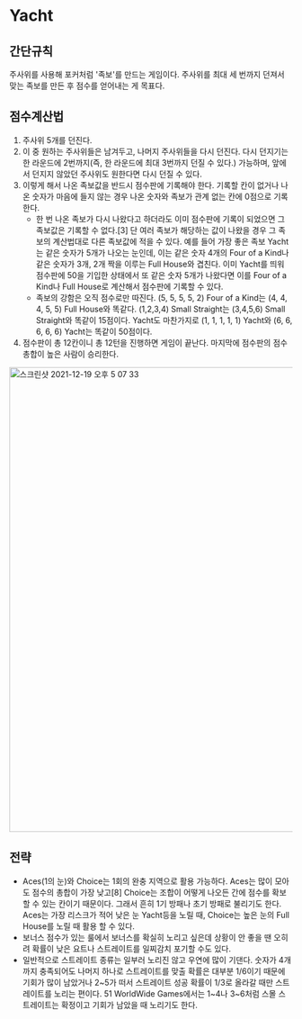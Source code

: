 # Yacht
## 간단규칙
주사위를 사용해 포커처럼 '족보'를 만드는 게임이다. 주사위를 최대 세 번까지 던져서 맞는 족보를 만든 후 점수를 얻어내는 게 목표다.

## 점수계산법
1. 주사위 5개를 던진다.
2. 이 중 원하는 주사위들은 남겨두고, 나머지 주사위들을 다시 던진다. 다시 던지기는 한 라운드에 2번까지(즉, 한 라운드에 최대 3번까지 던질 수 있다.) 가능하며, 앞에서 던지지 않았던 주사위도 원한다면 다시 던질 수 있다.
3. 이렇게 해서 나온 족보값을 반드시 점수판에 기록해야 한다. 기록할 칸이 없거나 나온 숫자가 마음에 들지 않는 경우 나온 숫자와 족보가 관계 없는 칸에 0점으로 기록한다.
    - 한 번 나온 족보가 다시 나왔다고 하더라도 이미 점수판에 기록이 되었으면 그 족보값은 기록할 수 없다.[3] 단 여러 족보가 해당하는 값이 나왔을 경우 그 족보의 계산법대로 다른 족보값에 적을 수 있다. 예를 들어 가장 좋은 족보 Yacht는 같은 숫자가 5개가 나오는 눈인데, 이는 같은 숫자 4개의 Four of a Kind나 같은 숫자가 3개, 2개 짝을 이루는 Full House와 겹친다. 이미 Yacht를 띄워 점수판에 50을 기입한 상태에서 또 같은 숫자 5개가 나왔다면 이를 Four of a Kind나 Full House로 계산해서 점수판에 기록할 수 있다.
    - 족보의 강함은 오직 점수로만 따진다. (5, 5, 5, 5, 2) Four of a Kind는 (4, 4, 4, 5, 5) Full House와 똑같다. (1,2,3,4) Small Straight는 (3,4,5,6) Small Straight와 똑같이 15점이다. Yacht도 마찬가지로 (1, 1, 1, 1, 1) Yacht와 (6, 6, 6, 6, 6) Yacht는 똑같이 50점이다.
4. 점수판이 총 12칸이니 총 12턴을 진행하면 게임이 끝난다. 마지막에 점수판의 점수 총합이 높은 사람이 승리한다.

<img width="826" alt="스크린샷 2021-12-19 오후 5 07 33" src="https://user-images.githubusercontent.com/53301783/146668092-724ce52d-b6c7-4e5a-884c-6b689e8b2898.png">

## 전략
- Aces(1의 눈)와 Choice는 1회의 완충 지역으로 활용 가능하다. Aces는 많이 모아도 점수의 총합이 가장 낮고[8] Choice는 조합이 어떻게 나오든 간에 점수를 확보할 수 있는 칸이기 때문이다. 그래서 흔히 1기 방패나 초기 방패로 불리기도 한다. Aces는 가장 리스크가 적어 낮은 눈 Yacht등을 노릴 때, Choice는 높은 눈의 Full House를 노릴 때 활용 할 수 있다.
- 보너스 점수가 있는 룰에서 보너스를 확실히 노리고 싶은데 상황이 안 좋을 땐 오히려 확률이 낮은 요트나 스트레이트를 일찌감치 포기할 수도 있다.
- 일반적으로 스트레이트 종류는 일부러 노리진 않고 우연에 많이 기댄다. 숫자가 4개까지 충족되어도 나머지 하나로 스트레이트를 맞출 확률은 대부분 1/6이기 때문에 기회가 많이 남았거나 2~5가 떠서 스트레이트 성공 확률이 1/3로 올라갈 때만 스트레이트를 노리는 편이다. 51 WorldWide Games에서는 1~4나 3~6처럼 스몰 스트레이트는 확정이고 기회가 남았을 때 노리기도 한다.
